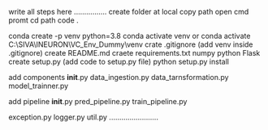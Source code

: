 write all steps here
................
create folder at local
copy path
open cmd promt
cd path
code .


conda create -p venv python=3.8
conda activate venv 
or
conda activate C:\SIVA\INEURON\VC_Env_Dummy\venv
crate .gitignore (add venv inside .gitignore)
create README.md
craete requirements.txt
	numpy
	python
	Flask
create setup.py (add code to setup.py file)
python setup.py install

add components
__init__.py
data_ingestion.py
data_tarnsformation.py
model_trainner.py

add pipeline
__init__.py
pred_pipeline.py
train_pipeline.py

exception.py
logger.py
util.py
........................